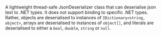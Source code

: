 A lightweight thread-safe JsonDeserializer class that can deserialise json text to .NET types. It does not support binding to specific .NET types. Rather, objects are deserialised to instances of `IDictionary<string, object>`, arrays are deserialised to instances of `object[]`, and literals are deserialised to either a `bool`, `double`, `string` or `null`.